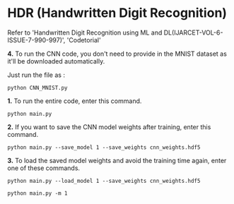 # HDR (Handwritten Digit Recognition)
Refer to 'Handwritten Digit Recognition using ML and DL(IJARCET-VOL-6-ISSUE-7-990-997)', 'Codetorial'



**4.** To run the CNN code, you don't need to provide in the MNIST dataset as it'll be downloaded automatically.

Just run the file as :

```
python CNN_MNIST.py
```



**1.** To run the entire code, enter this command.
```
python main.py
```


**2.** If you want to save the CNN model weights after training, enter this command.

```
python main.py --save_model 1 --save_weights cnn_weights.hdf5
```  


**3.** To load the saved model weights and avoid the training time again, enter one of these commands.

```
python main.py --load_model 1 --save_weights cnn_weights.hdf5
```
```
python main.py -m 1
```
